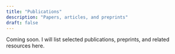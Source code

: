 ```yaml
---
title: "Publications"
description: "Papers, articles, and preprints"
draft: false
---
```


Coming soon. I will list selected publications, preprints, and related resources here.


